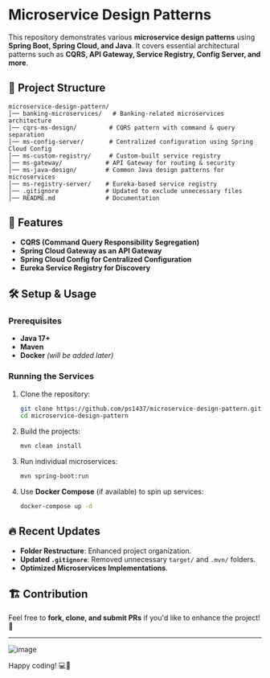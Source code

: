 # Microservice Design Patterns

This repository demonstrates various **microservice design patterns** using **Spring Boot, Spring Cloud, and Java**. It covers essential architectural patterns such as **CQRS, API Gateway, Service Registry, Config Server, and more**.

## 📂 Project Structure

```
microservice-design-pattern/
│── banking-microservices/   # Banking-related microservices architecture
│── cqrs-ms-design/         # CQRS pattern with command & query separation
│── ms-config-server/       # Centralized configuration using Spring Cloud Config
│── ms-custom-registry/     # Custom-built service registry
│── ms-gateway/            # API Gateway for routing & security
│── ms-java-design/        # Common Java design patterns for microservices
│── ms-registry-server/    # Eureka-based service registry
│── .gitignore             # Updated to exclude unnecessary files
│── README.md              # Documentation
```

## 🚀 Features

- **CQRS (Command Query Responsibility Segregation)**
- **Spring Cloud Gateway as an API Gateway**
- **Spring Cloud Config for Centralized Configuration**
- **Eureka Service Registry for Discovery**

## 🛠️ Setup & Usage

### Prerequisites

- **Java 17+**
- **Maven**
- **Docker** *(will be added later)*

### Running the Services

1. Clone the repository:
   ```sh
   git clone https://github.com/ps1437/microservice-design-pattern.git
   cd microservice-design-pattern
   ```

2. Build the projects:
   ```sh
   mvn clean install
   ```

3. Run individual microservices:
   ```sh
   mvn spring-boot:run
   ```

4. Use **Docker Compose** (if available) to spin up services:
   ```sh
   docker-compose up -d
   ```

## 🔥 Recent Updates

- **Folder Restructure**: Enhanced project organization.
- **Updated `.gitignore`**: Removed unnecessary `target/` and `.mvn/` folders.
- **Optimized Microservices Implementations**.

## 🏗️ Contribution

Feel free to **fork, clone, and submit PRs** if you'd like to enhance the project! 🚀


---

![image](https://github.com/user-attachments/assets/7f8eba67-95e7-489f-b504-b95f526644aa)


Happy coding! 💻🚀
